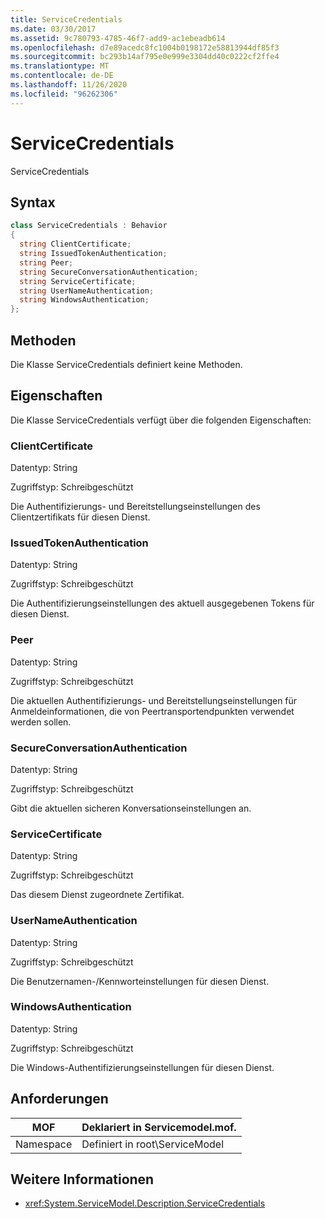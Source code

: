 ```yaml
---
title: ServiceCredentials
ms.date: 03/30/2017
ms.assetid: 9c780793-4785-46f7-add9-ac1ebeadb614
ms.openlocfilehash: d7e89acedc8fc1004b0198172e58813944df85f3
ms.sourcegitcommit: bc293b14af795e0e999e3304dd40c0222cf2ffe4
ms.translationtype: MT
ms.contentlocale: de-DE
ms.lasthandoff: 11/26/2020
ms.locfileid: "96262306"
---
```

# <a name="servicecredentials"></a>ServiceCredentials

ServiceCredentials  
  
## <a name="syntax"></a>Syntax  
  
```csharp
class ServiceCredentials : Behavior  
{  
  string ClientCertificate;  
  string IssuedTokenAuthentication;  
  string Peer;  
  string SecureConversationAuthentication;  
  string ServiceCertificate;  
  string UserNameAuthentication;  
  string WindowsAuthentication;  
};  
```  
  
## <a name="methods"></a>Methoden  

 Die Klasse ServiceCredentials definiert keine Methoden.  
  
## <a name="properties"></a>Eigenschaften  

 Die Klasse ServiceCredentials verfügt über die folgenden Eigenschaften:  
  
### <a name="clientcertificate"></a>ClientCertificate  

 Datentyp: String  
  
 Zugriffstyp: Schreibgeschützt  
  
 Die Authentifizierungs- und Bereitstellungseinstellungen des Clientzertifikats für diesen Dienst.  
  
### <a name="issuedtokenauthentication"></a>IssuedTokenAuthentication  

 Datentyp: String  
  
 Zugriffstyp: Schreibgeschützt  
  
 Die Authentifizierungseinstellungen des aktuell ausgegebenen Tokens für diesen Dienst.  
  
### <a name="peer"></a>Peer  

 Datentyp: String  
  
 Zugriffstyp: Schreibgeschützt  
  
 Die aktuellen Authentifizierungs- und Bereitstellungseinstellungen für Anmeldeinformationen, die von Peertransportendpunkten verwendet werden sollen.  
  
### <a name="secureconversationauthentication"></a>SecureConversationAuthentication  

 Datentyp: String  
  
 Zugriffstyp: Schreibgeschützt  
  
 Gibt die aktuellen sicheren Konversationseinstellungen an.  
  
### <a name="servicecertificate"></a>ServiceCertificate  

 Datentyp: String  
  
 Zugriffstyp: Schreibgeschützt  
  
 Das diesem Dienst zugeordnete Zertifikat.  
  
### <a name="usernameauthentication"></a>UserNameAuthentication  

 Datentyp: String  
  
 Zugriffstyp: Schreibgeschützt  
  
 Die Benutzernamen-/Kennworteinstellungen für diesen Dienst.  
  
### <a name="windowsauthentication"></a>WindowsAuthentication  

 Datentyp: String  
  
 Zugriffstyp: Schreibgeschützt  
  
 Die Windows-Authentifizierungseinstellungen für diesen Dienst.  
  
## <a name="requirements"></a>Anforderungen  
  
|MOF|Deklariert in Servicemodel.mof.|  
|---------|-----------------------------------|  
|Namespace|Definiert in root\ServiceModel|  
  
## <a name="see-also"></a>Weitere Informationen

- <xref:System.ServiceModel.Description.ServiceCredentials>
